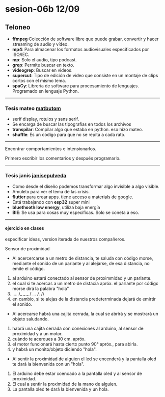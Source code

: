 # sesion-06b 12/09

## Teloneo

- **ffmpeg**:Colección de software libre que puede grabar, convertir y hacer streaming de audio y vídeo.
- **mp4**: Para almacenar los formatos audiovisuales especificados por ISO/IEC.
- **mp**: Solo el audio, tipo podcast.
- **grep**: Permite buscar en texto.
- **videogrep**: Buscar en videos.
- **supercut**: Tipo de edición de video que consiste en un montaje de clips cortos con el mismo tema.
- **spaCy**: Librería de software para procesamiento de lenguajes. Programado en lenguaje Python.
  
---
### Tesis mateo [matbutom](https://github.com/matbutom)

- serif display, rotulos y sans serif.
- Se encarga de buscar las tipografias en todos los archivos 
- **transpilar**: Compilar algo que estaba en python. eso hizo mateo.
- **shuffle**: Es un código para que no se repita a cada rato.
  
---

Encontrar comportamientos e intensionarlos.

Primero escribir los comentarios y después programarlo.

---

### Tesis janis [janisepulveda](https://github.com/janisepulveda)

-  Como desde el diseño podemos transformar algo invisible a algo visible.
-  Amuleto para ver el tema de las crisis.
-  **flutter** para crear apps. tiene acceso a materials de google.
-  Está trabajando con **esp32** super mini
-  **bluethooth low energy**, utiliza baja energía
-  **BlE**: Se usa para cosas muy específicas. Solo se coneta a eso.
  
---

#### ejercicio en clases

especificar ideas, version iterada de nuestros compañeros.

Sensor de proximidad 

- Al acercercarse a un metro de distancia, te saluda con código morse, mediante el sonido de un parlante y al alejarse, de esa distancia, no emite el código.
   
1.  al arduino estará conectado al sensor de proximmidad y un parlante.
2.  el cual si te acercas a un metro de distacia apróx. el parlante por código morse dirá la palabra "hola"
3. .... /_ _ _  / ._.. /._ //
4.  en cambio, si te alejas de la distancia predeterminada dejará de emirtir el sonido.

- Al acercarse habrá una cajita cerrada, la cual se abrirá y se mostrará un objeto saludando.

1. habrá una cajita cerrada con conexiones al arduino, al sensor de proximidad y a un motor.
2. cuándo te acerques a 30 cm. apróx.
3. el motor funcionará hasta cierto punto 90° apróx., para abirla.
4. y habrá un monito/objeto diciendo "hola".

- Al sentir la proximidad  de alguien el led se encenderá y la pantalla oled te dará la bienvenida con un "hola".
   
1. El arduino debe estar coencado a la pantalla oled y al sensor de proximidad.
2. El cual a sentir la proximidad de la mano de alguien.
3. La pantalla oled te dará la bienvenida y un hola. 

